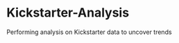 # Kickstarter-Analysis
Performing analysis on Kickstarter data to uncover trends 
<p align="center"
![alttext](https://github.com/sd2wiebe/Kickstarter-Analysis/blob/main/Outcomes_vs_Goals.png)
</p>
